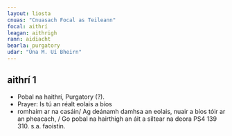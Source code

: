 ```yaml
---
layout: liosta
cnuas: "Cnuasach Focal as Teileann"
focal: aithrí
leagan: aithrigh
rann: aidiacht
bearla: purgatory
udar: "Úna M. Uí Bheirn"
---
```


## aithrí 1

* Pobal na haithrí, Purgatory (?).
* Prayer: Is tú an réalt eolais a bíos
* romhaim ar na casáin/ Ag deánamh damhsa an
eolais, nuair a bíos tóir ar an pheacach, / Go pobal na
hairthigh an áit a siltear na deora PS4 139 310. s.a.
faoistin.

